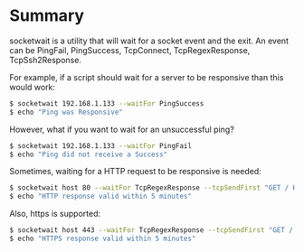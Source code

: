 # Summary

socketwait is a utility that will wait for a socket event and the exit.  An event can be PingFail, PingSuccess, TcpConnect, TcpRegexResponse, TcpSsh2Response.

For example, if a script should wait for a server to be responsive than this would work:

```bash
$ socketwait 192.168.1.133 --waitFor PingSuccess
$ echo "Ping was Responsive"
```

However, what if you want to wait for an unsuccessful ping?

```bash
$ socketwait 192.168.1.133 --waitFor PingFail
$ echo "Ping did not receive a Success"
```

Sometimes, waiting for a HTTP request to be responsive is needed:

```bash
$ socketwait host 80 --waitFor TcpRegexResponse --tcpSendFirst "GET / HTTP/1.1\r\n" --tcpRegexResponse '(?i)title' --tcpRetries 300
$ echo "HTTP response valid within 5 minutes"
```

Also, https is supported:

```bash
$ socketwait host 443 --waitFor TcpRegexResponse --tcpSendFirst "GET / HTTP/1.1\r\n" --tcpRegexResponse '(?i)TITLE' --tcpRetries 300 --tcpUseSslStream
$ echo "HTTPS response valid within 5 minutes"
```
